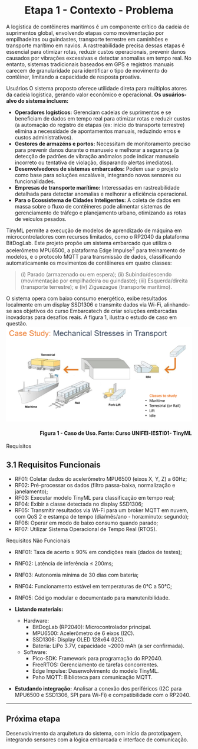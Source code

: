 <h1 align = "center"> Etapa 1 - Contexto - Problema </h1>

A logística de contêineres marítimos é um componente crítico da cadeia de suprimentos global, envolvendo etapas como movimentação por empilhadeiras ou guindastes, transporte terrestre em caminhões e transporte marítimo em navios. A rastreabilidade precisa dessas etapas é essencial para otimizar rotas, reduzir custos operacionais, prevenir danos causados por vibrações excessivas e detectar anomalias em tempo real. No entanto, sistemas tradicionais baseados em GPS e registros manuais carecem de granularidade para identificar o tipo de movimento do contêiner, limitando a capacidade de resposta proativa.

Usuários
O sistema proposto oferece utilidade direta para múltiplos atores da cadeia logística, gerando valor econômico e operacional.
**Os usuários-alvo do sistema incluem:**
- **Operadores logísticos:** Gerenciam cadeias de suprimentos e se beneficiam de dados em tempo real para otimizar rotas e reduzir custos (a automação do registro de etapas (ex: início do transporte terrestre) elimina a necessidade de apontamentos manuais, reduzindo erros e custos administrativos).
- **Gestores de armazéns e portos:** Necessitam de monitoramento preciso para prevenir danos durante o manuseio e melhorar a segurança (a detecção de padrões de vibração anômalos pode indicar manuseio incorreto ou tentativa de violação, disparando alertas imediatos).
- **Desenvolvedores de sistemas embarcados:** Podem usar o projeto como base para soluções escaláveis, integrando novos sensores ou funcionalidades.
- **Empresas de transporte marítimo:** Interessadas em rastreabilidade detalhada para detectar anomalias e melhorar a eficiência operacional.
- **Para o Ecossistema de Cidades Inteligentes:** A coleta de dados em massa sobre o fluxo de contêineres pode alimentar sistemas de gerenciamento de tráfego e planejamento urbano, otimizando as rotas de veículos pesados.

TinyML permite a execução de modelos de aprendizado de máquina em microcontroladores com recursos limitados, como o RP2040 da plataforma BitDogLab. Este projeto propõe um sistema embarcado que utiliza o acelerômetro MPU6500, a plataforma Edge Impulse<sup>2</sup> para treinamento de modelos, e o protocolo MQTT para transmissão de dados, classificando automaticamente os movimentos de contêineres em quatro classes:
> (i) Parado (armazenado ou em espera);
> (ii) Subindo/descendo (movimentação por empilhadeira ou guindaste);
> (iii) Esquerda/direita (transporte terrestre); e
> (iv) Ziguezague (transporte marítimo).

O sistema opera com baixo consumo energético, exibe resultados localmente em um display SSD1306 e transmite dados via Wi-Fi, alinhando-se aos objetivos do curso Embarcatech de criar soluções embarcadas inovadoras para desafios reais.
A figura 1, ilustra o estudo de caso em questão.
![diagrama](/assets/estudoCaso.png)
<h4 align = "right"> Figura 1 - Caso de Uso. Fonte: Curso UNIFEI-IESTI01- TinyML </h4>

Requisitos
## 3.1 Requisitos Funcionais

- RF01: Coletar dados do acelerômetro MPU6500 (eixos X, Y, Z) a 60Hz;
- RF02: Pré-processar os dados (filtro passa-baixa, normalização e janelamento);
- RF03: Executar modelo TinyML para classificação em tempo real;
- RF04: Exibir a classe detectada no display SSD1306;
- RF05: Transmitir resultados via Wi-Fi para um broker MQTT em nuvem, com QoS 2 e estampa de tempo (dia/mês/ano - hora:minuto: segundo);
- RF06: Operar em modo de baixo consumo quando parado;
- RF07: Utilizar Sistema Operacional de Tempo Real (RTOS).

Requisitos Não Funcionais

- RNF01: Taxa de acerto ≥ 90% em condições reais (dados de testes);
- RNF02: Latência de inferência ≤ 200ms;
- RNF03: Autonomia mínima de 30 dias com bateria;
- RNF04: Funcionamento estável em temperaturas de 0°C a 50°C;
- RNF05:  Código modular e documentado para manutenibilidade.

- **Listando materiais:**
    - Hardware:
        - BitDogLab (RP2040): Microcontrolador principal.
        - MPU6500: Acelerômetro de 6 eixos (I2C).
        - SSD1306: Display OLED 128x64 (I2C).
        - Bateria: LiPo 3.7V, capacidade ~2000 mAh (a ser confirmada).
    - Software:
        - Pico-SDK: Framework para programação do RP2040.
        - FreeRTOS: Gerenciamento de tarefas concorrentes.
        - Edge Impulse: Desenvolvimento do modelo TinyML.
        - Paho MQTT: Biblioteca para comunicação MQTT.
- **Estudando integração:** Analisar a conexão dos periféricos (I2C para MPU6500 e SSD1306, SPI para Wi-Fi) e compatibilidade com o RP2040.

___________________________________________________________________________________________

## Próxima etapa

Desenvolvimento da arquitetura do sistema, com início da prototipagem, integrando sensores com a lógica embarcada e interface de comunicação.
